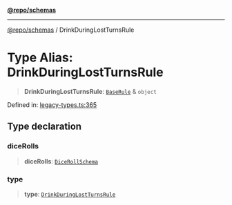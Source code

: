 [**@repo/schemas**](../README.md)

***

[@repo/schemas](../README.md) / DrinkDuringLostTurnsRule

# Type Alias: DrinkDuringLostTurnsRule

> **DrinkDuringLostTurnsRule**: [`BaseRule`](BaseRule.md) & `object`

Defined in: [legacy-types.ts:365](https://github.com/alexqguo/drinking-board-game-v3/blob/1fd51bdd7d56dd7c938617f9ae2969ed8892dac1/packages/schemas/src/legacy-types.ts#L365)

## Type declaration

### diceRolls

> **diceRolls**: [`DiceRollSchema`](../interfaces/DiceRollSchema.md)

### type

> **type**: [`DrinkDuringLostTurnsRule`](../enumerations/RuleType.md#drinkduringlostturnsrule)
